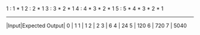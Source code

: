 1 : 1 * 1
2 : 2 * 1
3 : 3 * 2 * 1
4 : 4 * 3 * 2 * 1
5 : 5 * 4 * 3 * 2 * 1 


------------------------------



|Input|Expected Output|
  0   |    1
  1   |    1
  2   |    2
  3   |    6
  4   |    24
  5   |    120
  6   |    720
  7   |    5040
         
